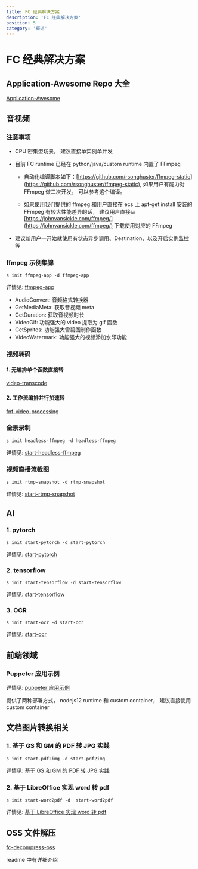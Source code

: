 ```yaml
---
title: FC 经典解决方案
description: 'FC 经典解决方案'
position: 5
category: '概述'
---
```

# FC 经典解决方案


## Application-Awesome Repo 大全

[Application-Awesome](https://github.com/devsapp/Application-Awesome)

## 音视频

### 注意事项

- CPU 密集型场景， 建议直接单实例单并发

- 目前 FC runtime 已经在 python/java/custom runtime 内置了 FFmpeg

  - 自动化编译脚本如下：[https://github.com/rsonghuster/ffmpeg-static](https://github.com/rsonghuster/ffmpeg-static), 如果用户有能力对 FFmpeg 做二次开发， 可以参考这个编译。

  - 如果使用我们提供的 ffmpeg 和用户直接在 ecs 上 apt-get install 安装的 FFmpeg 有较大性能差异的话， 建议用户直接从 [https://johnvansickle.com/ffmpeg/](https://johnvansickle.com/ffmpeg/) 下载使用对应的 FFmpeg

- 建议新用户一开始就使用有状态异步调用、Destination、以及开启实例监控等

### ffmpeg 示例集锦

```
s init ffmpeg-app -d ffmpeg-app
```

详情见: [ffmpeg-app](https://github.com/devsapp/start-ffmpeg/tree/master/ffmpeg-app/src)

- AudioConvert: 音频格式转换器
- GetMediaMeta: 获取音视频 meta
- GetDuration: 获取音视频时长
- VideoGif: 功能强大的 video 提取为 gif 函数
- GetSprites: 功能强大雪碧图制作函数
- VideoWatermark: 功能强大的视频添加水印功能

### 视频转码

#### 1. 无编排单个函数直接转

[video-transcode](https://github.com/devsapp/start-ffmpeg/tree/master/transcode/src)

#### 2. 工作流编排并行加速转

[fnf-video-processing](https://github.com/awesome-fc/fc-fnf-video-processing)

### 全景录制

```
s init headless-ffmpeg -d headless-ffmpeg
```

详情见: [start-headless-ffmpeg](https://github.com/devsapp/start-ffmpeg/tree/master/headless-ffmpeg/src)

### 视频直播流截图

```
s init rtmp-snapshot -d rtmp-snapshot
```

详情见: [start-rtmp-snapshot](https://github.com/devsapp/start-ffmpeg/tree/master/rtmp-snapshot/src)

## AI

### 1. pytorch

```
s init start-pytorch -d start-pytorch
```

详情见: [start-pytorch](https://github.com/devsapp/start-ai/tree/master/start-pytorch/src)

### 2. tensorflow

```
s init start-tensorflow -d start-tensorflow
```

详情见: [start-tensorflow](https://github.com/devsapp/start-ai/tree/master/start-tensorflow/src)

### 3. OCR

```
s init start-ocr -d start-ocr
```

详情见: [start-ocr](https://github.com/devsapp/start-ai/tree/master/start-ocr/src)

## 前端领域

### Puppeter 应用示例

详情见: [puppeter 应用示例](https://github.com/devsapp/start-puppeteer)

提供了两种部署方式， nodejs12 runtime 和 custom container， 建议直接使用 custom container


## 文档图片转换相关

### 1. 基于 GS 和 GM 的 PDF 转 JPG 实践

```
s init start-pdf2img -d start-pdf2img
```

详情见: [基于 GS 和 GM 的 PDF 转 JPG 实践](https://github.com/devsapp/start-pdf2img)

### 2. 基于 LibreOffice 实现 word 转 pdf

```
s init start-word2pdf -d  start-word2pdf
```

详情见: [基于 LibreOffice 实现 word 转 pdf](https://github.com/devsapp/start-word2pdf)

## OSS 文件解压

[fc-decompress-oss](https://github.com/awesome-fc/decompress-oss)

readme 中有详细介绍
